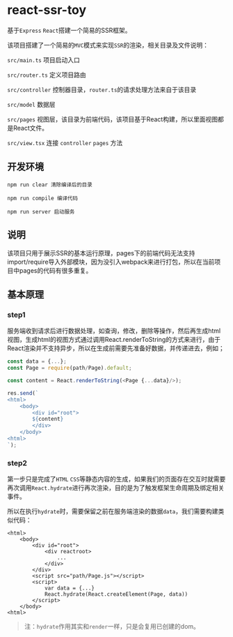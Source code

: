 # react-ssr-toy
基于`Express` `React`搭建一个简易的SSR框架。

该项目搭建了一个简易的`MVC`模式来实现`SSR`的渲染，相关目录及文件说明：

`src/main.ts` 项目启动入口

`src/router.ts` 定义项目路由

`src/controller` 控制器目录，`router.ts`的请求处理方法来自于该目录

`src/model` 数据层

`src/pages` 视图层，该目录为前端代码，该项目基于React构建，所以里面视图都是React文件。

`src/view.tsx` 连接 `controller` `pages` 方法

## 开发环境

```
npm run clear 清除编译后的目录

npm run compile 编译代码

npm run server 启动服务

```

## 说明

该项目只用于展示SSR的基本运行原理，pages下的前端代码无法支持import/require导入外部模块，因为没引入webpack来进行打包，所以在当前项目中pages的代码有很多重复。


## 基本原理

### step1

服务端收到请求后进行数据处理，如查询，修改，删除等操作，然后再生成html视图，生成html的视图方式通过调用React.renderToString的方式来进行，由于React渲染并不支持异步，所以在生成前需要先准备好数据，并传递进去，例如；
```js
const data = {...};
const Page = require(path/Page).default;

const content = React.renderToString(<Page {...data}/>);

res.send(`
<html>
    <body>
        <div id="root">
        ${content}
        </div>
    </body>
<html>
`);

```

### step2

第一步只是完成了`HTML` `CSS`等静态内容的生成，如果我们的页面存在交互时就需要再次调用`React.hydrate`进行再次渲染，目的是为了触发框架生命周期及绑定相关事件。

所以在执行`hydrate`时，需要保留之前在服务端渲染的数据`data`，我们需要构建类似代码：
```
<html>
    <body>
        <div id="root">
            <div reactroot>
                ...
            </div>
        </div>
        <script src="path/Page.js"></script>
        <script>
            var data = {...}
            React.hydrate(React.createElement(Page, data))
        </script>
    </body>
<html>
```

> 注：`hydrate`作用其实和`render`一样，只是会复用已创建的dom。